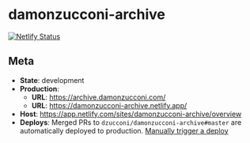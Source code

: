 # damonzucconi-archive

[![Netlify Status](https://api.netlify.com/api/v1/badges/69b2b24f-2aef-429d-ab6b-729ef2fd4a57/deploy-status)](https://app.netlify.com/sites/damonzucconi-archive/deploys)

## Meta

- **State**: development
- **Production**:
  - **URL**: https://archive.damonzucconi.com/
  - **URL**: https://damonzucconi-archive.netlify.app/
- **Host**: https://app.netlify.com/sites/damonzucconi-archive/overview
- **Deploys**: Merged PRs to `dzucconi/damonzucconi-archive#master` are automatically deployed to production. [Manually trigger a deploy](https://app.netlify.com/sites/damonzucconi-archive/deploys)
